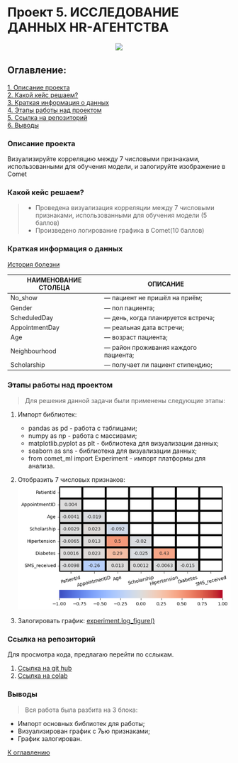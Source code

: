 # Проект 5. ИССЛЕДОВАНИЕ ДАННЫХ HR-АГЕНТСТВА

<center> <img src='https://lms-cdn.skillfactory.ru/assets/courseware/v1/4848d01bf39cb9547d66ce74de9691c9/asset-v1:SkillFactory+DSPR-2.0+14JULY2021+type@asset+block/dst-eda-6-15.png' width=500px> </center> 

## Оглавление:

[1. Описание проекта](README.md#описание-проекта)  
[2. Какой кейс решаем?](README.md#какой-кейс-решаем)  
[3. Краткая информация о данных](README.md#краткая-информация-о-данных)  
[4. Этапы работы над проектом](README.md#этапы-работы-над-проектом)  
[5. Ссылка на репозиторий](README.md#ссылка-на-репозиторий)  
[6. Выводы](README.md#выводы)  


### Описание проекта

Визуализируйте корреляцию между 7 числовыми признаками, использованными для обучения модели, и залогируйте изображение в Comet 


### Какой кейс решаем?

>* 	Проведена визуализация корреляции между 7 числовыми признаками, использованными для обучения модели (5 баллов)
>* Произведено логирование графика в Comet(10 баллов)


### Краткая информация о данных

[История болезни](https://www.kaggle.com/joniarroba/noshowappointments)


|НАИМЕНОВАНИЕ СТОЛБЦА|	ОПИСАНИЕ|
|--|--|
No_show| — пациент не пришёл на приём;
Gender| — пол пациента;
ScheduledDay| — день, когда планируется встреча;
AppointmentDay| — реальная дата встречи;
Age| — возраст пациента;
Neighbourhood| — район проживания каждого пациента;
Scholarship| — получает ли пациент стипендию;


### Этапы работы над проектом

>Для решения данной задачи были применены следующие этапы:

1. Импорт библиотек:
    * pandas as pd - работа с таблицами;
    * numpy as np - работа с массивами;
    * matplotlib.pyplot as plt - библиотека для визуализации данных;
    * seaborn as sns - библиотека для визуализации данных;
    * from comet_ml import Experiment - импорт платформы для анализа.

2. Отобразить 7 числовых признаков:
    ![alt text](plotly/output2.png)

3. Залогировать график:
    [experiment.log_figure()](https://www.comet.com/qv1k1/medical-appointment/513fa2f560494bbab3ee092bb254b3ce?experiment-tab=images&graphicsAssetId=3fbf822375584456a082cdc3912105ae)


### Ссылка на репозиторий

Для просмотра кода, предлагаю перейти по сслыкам. 

1. [Ссылка на git hub](https://github.com/qv1k1/I_Win/blob/main/02%20%D0%9F%D1%80%D0%BE%D0%B5%D0%BA%D1%82%D1%8B/project_5/noshowappointments_cometml.ipynb)
2. [Ссылка на colab](https://colab.research.google.com/drive/1RHdGWtmYiCqITX3VrE82vrIGACCzWg7w?usp=sharing)


### Выводы

> Вся работа была разбита на 3 блока:
* Импорт основных библиотек для работы;
* Визуализирован график с 7ью признаками;
* График залогирован.


[К оглавлению](README.md#оглавление)